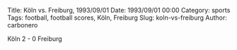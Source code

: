 Title: Köln vs. Freiburg, 1993/09/01
Date: 1993/09/01 00:00
Category: sports
Tags: football, football scores, Köln, Freiburg
Slug: koln-vs-freiburg
Author: carbonero


Köln 2 - 0 Freiburg
